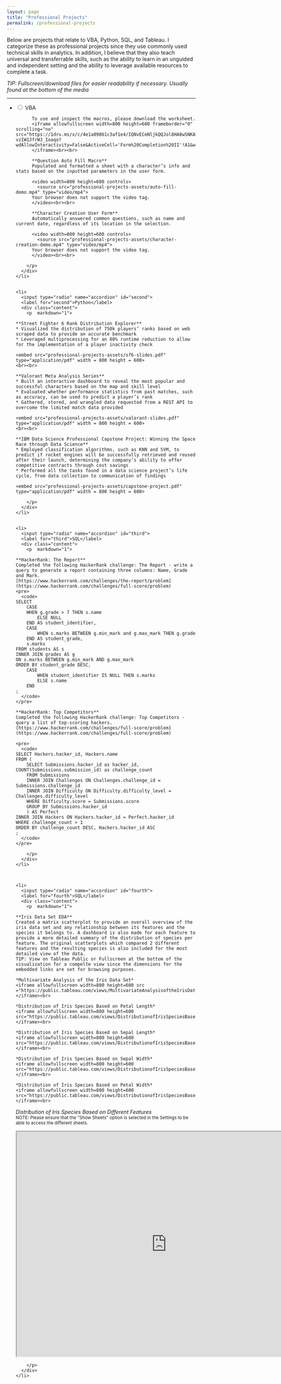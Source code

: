 ```yaml
---
layout: page  
title: "Professional Projects"  
permalink: /professional-projects  
---
```

<head>
  <link rel="stylesheet" href="stylesheets/accordion.css">
</head>

<body>
  Below are projects that relate to VBA, Python, SQL, and Tableau. I categorize these as professional projects since they use commonly used technical skills in analytics. In addition, I believe that they also teach universal and transferrable skills, such as the ability to learn in an unguided and independent setting and the ability to leverage available resources to complete a task.  
  
  *TIP: Fullscreen/download files for easier readability if necessary. Usually found at the bottom of the media*
  
  <hr>
  
  <ul>
    <li>
      <input type="radio" name="accordion" id="first">
      <label for="first">VBA</label>
      <div class="content">
        <p markdown="1">  
          
          To use and inspect the macros, please download the worksheet.
          <iframe allowfullscreen width=800 height=600 frameborder="0" scrolling="no" src="https://1drv.ms/x/c/4e1a09861c3af1e4/IQNvECeNljkQQJol8HA8wSNKAZd3te-vzIW1JfrWJ_Ioaqo?  wdAllowInteractivity=False&ActiveCell='Form%20Completion%20II'!A1&wdHideGridlines=True&wdHideHeaders=True&wdDownloadButton=True&wdInConfigurator=True&wdInConfigurator=True">
          </iframe><br><br>
          
          **Question Auto Fill Macro**  
          Populated and formatted a sheet with a character’s info and stats based on the inputted parameters in the user form.  
          
          <video width=800 height=600 controls>
            <source src="professional-projects-assets/auto-fill-demo.mp4" type="video/mp4">
          Your browser does not support the video tag.
          </video><br><br>
          
          **Character Creation User Form**  
          Automatically answered common questions, such as name and current date, regardless of its location in the selection.  
          
          <video width=800 height=600 controls>
            <source src="professional-projects-assets/character-creation-demo.mp4" type="video/mp4">
          Your browser does not support the video tag.
          </video><br><br>
          
        </p>
      </div>
    </li>
  
  
    <li>
      <input type="radio" name="accordion" id="second">
      <label for="second">Python</label>
      <div class="content">
        <p  markdown="1">  
          
    **Street Fighter 6 Rank Distribution Explorer**  
    * Visualized the distribution of 750k players’ ranks based on web scraped data to provide an accurate benchmark
    * Leveraged multiprocessing for an 80% runtime reduction to allow for the implementation of a player inactivity check
    
    <embed src="professional-projects-assets/sf6-slides.pdf" type="application/pdf" width = 800 height = 600>
    <br><br>
    
    **Valorant Meta Analysis Series**  
    * Built an interactive dashboard to reveal the most popular and successful characters based on the map and skill level
    * Evaluated whether performance statistics from past matches, such as accuracy, can be used to predict a player’s rank
    * Gathered, stored, and wrangled data requested from a REST API to overcome the limited match data provided
    
    <embed src="professional-projects-assets/valorant-slides.pdf" type="application/pdf" width = 800 height = 600>
    <br><br>
    
    **IBM Data Science Professional Capstone Project: Winning the Space Race through Data Science**  
    * Employed classification algorithms, such as KNN and SVM, to predict if rocket engines will be successfully retrieved and reused after their launch, determining the company’s ability to offer competitive contracts through cost savings
    * Performed all the tasks found in a data science project’s life cycle, from data collection to communication of findings
    
    <embed src="professional-projects-assets/capstone-project.pdf" type="application/pdf" width = 800 height = 600>
    
        </p>
      </div>
    </li>
  
    
    <li>
      <input type="radio" name="accordion" id="third">
      <label for="third">SQL</label>
      <div class="content">
        <p  markdown="1">  
          
    **HackerRank: The Report**  
    Completed the following HackerRank challenge: The Report - write a query to generate a report containing three columns: Name, Grade and Mark.  
    [https://www.hackerrank.com/challenges/the-report/problem](https://www.hackerrank.com/challenges/full-score/problem)
    <pre>
      <code>
    SELECT  
        CASE   
        WHEN g.grade > 7 THEN s.name   
            ELSE NULL   
        END AS student_identifier,   
        CASE   
            WHEN s.marks BETWEEN g.min_mark and g.max_mark THEN g.grade   
        END AS student_grade,   
        s.marks   
    FROM students AS s   
    INNER JOIN grades AS g   
    ON s.marks BETWEEN g.min_mark AND g.max_mark   
    ORDER BY student_grade DESC,   
        CASE   
            WHEN student_identifier IS NULL THEN s.marks   
            ELSE s.name   
        END   
    ; 
      </code>
    </pre>
    
    **HackerRank: Top Competitors**  
    Completed the following HackerRank challenge: Top Competitors - query a list of top-scoring hackers.  
    [https://www.hackerrank.com/challenges/full-score/problem](https://www.hackerrank.com/challenges/full-score/problem)
    
    <pre>
      <code>
    SELECT Hackers.hacker_id, Hackers.name  
    FROM (
        SELECT Submissions.hacker_id as hacker_id, COUNT(Submissions.submission_id) as challenge_count
        FROM Submissions
        INNER JOIN Challenges ON Challenges.challenge_id = Submissions.challenge_id
        INNER JOIN Difficulty ON Difficulty.difficulty_level = Challenges.difficulty_level
        WHERE Difficulty.score = Submissions.score
        GROUP BY Submissions.hacker_id
        ) AS Perfect
    INNER JOIN Hackers ON Hackers.hacker_id = Perfect.hacker_id
    WHERE challenge_count > 1
    ORDER BY challenge_count DESC, Hackers.hacker_id ASC
    ;
      </code>
    </pre>
    
        </p>
      </div>
    </li>
  
  
  
    <li>
      <input type="radio" name="accordion" id="fourth">
      <label for="fourth">SQL</label>
      <div class="content">
        <p  markdown="1">  
  
    **Iris Data Set EDA**  
    Created a matrix scatterplot to provide an overall overview of the iris data set and any relationship between its features and the species it belongs to. A dashboard is also made for each feature to provide a more detailed summary of the distribution of species per feature. The original scatterplots which compared 2 different features and the resulting species is also included for the most detailed view of the data.  
    TIP: View on Tableau Public or Fullscreen at the bottom of the visualization for a compelte view since the dimensions for the embedded links are set for browsing purposes.
    
    *Multivariate Analysis of the Iris Data Set*
    <iframe allowfullscreen width=800 height=600 src ="https://public.tableau.com/views/MultivariateAnalysisoftheIrisDataSet/MainDash?:showAppBanner=false&:showVizHome=no&:embed=true&:origin=viz_share_link&:device=desktop"></iframe><br>  
    
    *Distribution of Iris Species Based on Petal Length*
    <iframe allowfullscreen width=800 height=600 src="https://public.tableau.com/views/DistributionofIrisSpeciesBasedonPetalLength/PetalLength?:showAppBanner=false&:showVizHome=no&:embed=true&:origin=viz_share_link&:device=desktop">
    </iframe><br>  
    
    *Distribution of Iris Species Based on Sepal Length*
    <iframe allowfullscreen width=800 height=600 src="https://public.tableau.com/views/DistributionofIrisSpeciesBasedonSepalLength/SepalLength?:showAppBanner=false&:showVizHome=no&:embed=true&:origin=viz_share_link&:device=desktop">
    </iframe><br>  
    
    *Distribution of Iris Species Based on Sepal Width*
    <iframe allowfullscreen width=800 height=600 src="https://public.tableau.com/views/DistributionofIrisSpeciesBasedonSepalWidth/SepalWidth?:showAppBanner=false&:showVizHome=no&:embed=true&:origin=viz_share_link&:device=desktop">
    </iframe><br>  
    
    *Distribution of Iris Species Based on Petal Width*
    <iframe allowfullscreen width=800 height=600           src="https://public.tableau.com/views/DistributionofIrisSpeciesBasedonPetalWidth/PetalWidth?:showAppBanner=false&:showVizHome=no&:embed=true&:origin=viz_share_link&:device=desktop">
    </iframe><br> 
  
  *Distribution of Iris Species Based on Different Features*  
  <sub>NOTE: Please ensure that the "Show Sheets" option is selected in the Settings to be able to access the different sheets.</sub>
  <iframe allowfullscreen width=800 height=600 src="https://public.tableau.com/views/DistributionofIrisSpeciesBasedonDifferentFeatures/PLvPL?:showAppBanner=false&:showVizHome=no&:embed=true&:origin=viz_share_link&:device=desktop"></iframe>
  
        </p>
      </div>
    </li>
  </ul>
</body>
